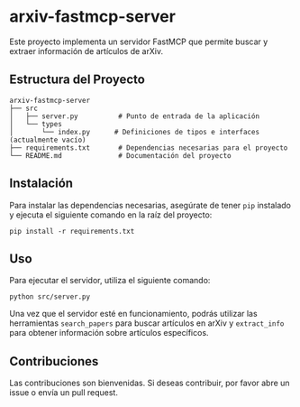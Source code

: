 # arxiv-fastmcp-server

Este proyecto implementa un servidor FastMCP que permite buscar y extraer información de artículos de arXiv. 

## Estructura del Proyecto

```
arxiv-fastmcp-server
├── src
│   ├── server.py          # Punto de entrada de la aplicación
│   └── types
│       └── index.py      # Definiciones de tipos e interfaces (actualmente vacío)
├── requirements.txt       # Dependencias necesarias para el proyecto
└── README.md              # Documentación del proyecto
```

## Instalación

Para instalar las dependencias necesarias, asegúrate de tener `pip` instalado y ejecuta el siguiente comando en la raíz del proyecto:

```
pip install -r requirements.txt
```

## Uso

Para ejecutar el servidor, utiliza el siguiente comando:

```
python src/server.py
```

Una vez que el servidor esté en funcionamiento, podrás utilizar las herramientas `search_papers` para buscar artículos en arXiv y `extract_info` para obtener información sobre artículos específicos.

## Contribuciones

Las contribuciones son bienvenidas. Si deseas contribuir, por favor abre un issue o envía un pull request.